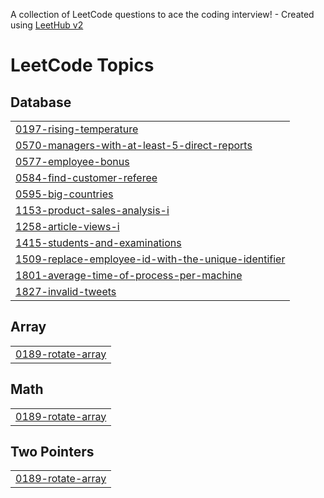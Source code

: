 A collection of LeetCode questions to ace the coding interview! - Created using [LeetHub v2](https://github.com/arunbhardwaj/LeetHub-2.0)
<!---LeetCode Topics Start-->
# LeetCode Topics
## Database
|  |
| ------- |
| [0197-rising-temperature](https://github.com/shinychristina/Leetcode/tree/master/0197-rising-temperature) |
| [0570-managers-with-at-least-5-direct-reports](https://github.com/shinychristina/Leetcode/tree/master/0570-managers-with-at-least-5-direct-reports) |
| [0577-employee-bonus](https://github.com/shinychristina/Leetcode/tree/master/0577-employee-bonus) |
| [0584-find-customer-referee](https://github.com/shinychristina/Leetcode/tree/master/0584-find-customer-referee) |
| [0595-big-countries](https://github.com/shinychristina/Leetcode/tree/master/0595-big-countries) |
| [1153-product-sales-analysis-i](https://github.com/shinychristina/Leetcode/tree/master/1153-product-sales-analysis-i) |
| [1258-article-views-i](https://github.com/shinychristina/Leetcode/tree/master/1258-article-views-i) |
| [1415-students-and-examinations](https://github.com/shinychristina/Leetcode/tree/master/1415-students-and-examinations) |
| [1509-replace-employee-id-with-the-unique-identifier](https://github.com/shinychristina/Leetcode/tree/master/1509-replace-employee-id-with-the-unique-identifier) |
| [1801-average-time-of-process-per-machine](https://github.com/shinychristina/Leetcode/tree/master/1801-average-time-of-process-per-machine) |
| [1827-invalid-tweets](https://github.com/shinychristina/Leetcode/tree/master/1827-invalid-tweets) |
## Array
|  |
| ------- |
| [0189-rotate-array](https://github.com/shinychristina/Leetcode/tree/master/0189-rotate-array) |
## Math
|  |
| ------- |
| [0189-rotate-array](https://github.com/shinychristina/Leetcode/tree/master/0189-rotate-array) |
## Two Pointers
|  |
| ------- |
| [0189-rotate-array](https://github.com/shinychristina/Leetcode/tree/master/0189-rotate-array) |
<!---LeetCode Topics End-->